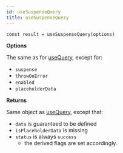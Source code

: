 ```yaml
---
id: useSuspenseQuery
title: useSuspenseQuery
---
```


```tsx
const result = useSuspenseQuery(options)
```

**Options**

The same as for [useQuery](./reference/useQuery), except for:

- `suspense`
- `throwOnError`
- `enabled`
- `placeholderData`

**Returns**

Same object as [useQuery](./reference/useQuery), except that:

- `data` is guaranteed to be defined
- `isPlaceholderData` is missing
- `status` is always `success`
  - the derived flags are set accordingly.
